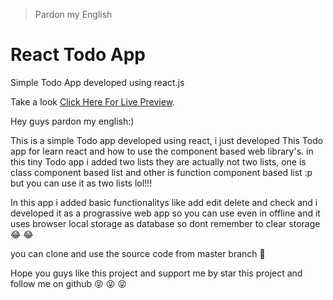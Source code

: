 > Pardon my English
# React Todo App
Simple Todo App developed using react.js

Take a look [Click Here For Live Preview](http://dennis-neduvelil.github.io/React-TodoApp/).

Hey guys
pardon my english:)

This is a simple Todo app developed using react, i just developed This Todo app for learn react and how to use the component based web library's. in this tiny Todo app i added two lists they are actually not two lists, one is class component based list and other is function component based list :p but you can use it as two lists lol!!!

In this app i added basic functionalitys like add edit delete and check and i developed it as a prograssive web app so you can use even in offline and it uses browser local storage as database so dont remember to clear storage 	:joy:	:joy:


you can clone and use the source code from master branch :hugs:


Hope you guys like this project and support me by star this project and follow me on github :stuck_out_tongue_closed_eyes: :stuck_out_tongue_closed_eyes: :stuck_out_tongue_closed_eyes:

